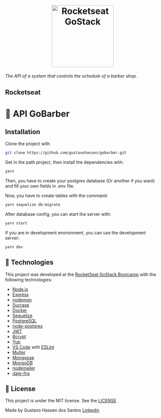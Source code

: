 <h1 align="center">
    <img alt="Rocketseat GoStack" src="https://rocketseat-cdn.s3-sa-east-1.amazonaws.com/bootcamp-header.png" width="200px" />
</h1>
<h6>The API of a system that controls the schedule of a barber shop.</h6>

## Rocketseat

# :rocket: API GoBarber


## Installation

Clone the project with

```sh
git clone https://github.com/gustavohassen/gobarber.git
```

Get in the path project, then install the dependencies with:

```sh
yarn
```

Then, you have to create your postgres database (Or another if you want) and fill your own fields in .env file.

Now, you have to create tables with the command:

```sh
yarn sequelize db:migrate
```

After database config, you can start the server with:

```sh
yarn start
```

If you are in development environment, you can use the development server:

```sh
yarn dev
```

## :rocket: Technologies

This project was developed at the [RocketSeat GoStack Bootcamp](https://rocketseat.com.br/bootcamp) with the following technologies:

- [Node.js](https://nodejs.org/en/)
- [Express](https://expressjs.com/)
- [nodemon](https://nodemon.io/)
- [Sucrase](https://github.com/alangpierce/sucrase)
- [Docker](https://www.docker.com/docker-community)
- [Sequelize](http://docs.sequelizejs.com/)
- [PostgreSQL](https://www.postgresql.org/)
- [node-postgres](https://www.npmjs.com/package/pg)
- [JWT](https://jwt.io/)
- [Bcrypt](https://www.npmjs.com/package/bcrypt)
- [Yup](https://www.npmjs.com/package/yup)
- [VS Code](https://code.visualstudio.com/) with [ESLint](https://marketplace.visualstudio.com/items?itemName=dbaeumer.vscode-eslint)
- [Multer](https://github.com/expressjs/multer)
- [Mongoose](https://mongoosejs.com)
- [MongoDB](https://www.mongodb.com)
- [nodemailer](https://nodemailer.com/about/)
- [date-fns](https://date-fns.org)

## :memo: License

This project is under the MIT license. See the [LICENSE](https://github.com/gustavohassen/gobarber/blob/master/LICENCE)

Made by Gustavo Hassen dos Santos [Linkedin](https://www.linkedin.com/in/gustavohassen/)
